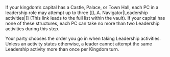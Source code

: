 If your kingdom’s capital has a Castle, Palace, or Town Hall, each PC in a leadership role may attempt up to three [[L.A. Navigator|Leadership activities|]] (This link leads to the full list within the vault). If your capital has none of these structures, each PC can take no more than two Leadership activities during this step.

Your party chooses the order you go in when taking Leadership activities. Unless an activity
states otherwise, a leader cannot attempt the same Leadership activity more than once per Kingdom turn.
